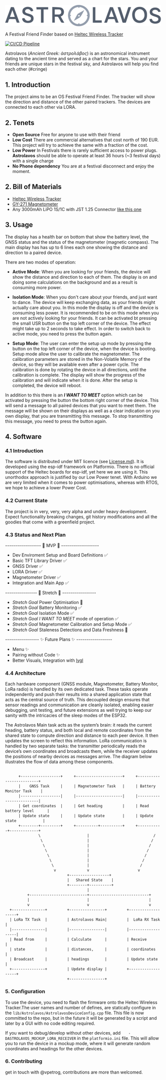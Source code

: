 ![Astrolavos Logo](assets/Astrolavos.svg)

A Festival Friend Finder based on [Heltec Wireless Tracker](https://heltec.org/project/wireless-tracker/)

[![CI/CD Pipeline](https://github.com/vpetrog/astrolavos/actions/workflows/ci.yml/badge.svg?branch=main)](https://github.com/vpetrog/astrolavos/actions/workflows/ci.yml)

Astrolavos (*Ancient Greek: ἀστρολάβος*) is an astronomical instrument dating to the ancient time and served as a chart for the stars.
You and your friends are unique stars in the festival sky, and Astrolavos will help you find each other (#cringe)


## 1. Introduction
The project aims to be an OS Festival Friend Finder. The tracker will show the direction and distance of the other paired trackers. The devices are connected to each other via LORA.

## 2. Tenets
- **Open Source** Free for anyone to use with their friend
- **Low Cost** There are commercial alternatives that cost north of 190 EUR. This project will try to achieve the same with a fraction of the cost.
- **Low Power** In Festivals there is rarely sufficient access to power plugs. **Astrolavos** should be able to operate at least 36 hours (~3 festival days) with a single charge
- **No Phone dependency** You are at a festival disconnect and enjoy the moment.

## 2. Bill of Materials
- [Heltec Wireless Tracker](https://heltec.org/project/wireless-tracker/)
- [GY-271 Magnetometer](https://www.az-delivery.de/en/products/gy-271-kompassmodul-kompass-magnet-sensor-fuer-arduino-und-raspberry-pi?variant=18912984432736)
- Any 3000mAh  LiPO 1S/1C with JST 1.25 Connector [like this one](https://www.amazon.de/-/en/dp/B0F18ST3K5?ref=ppx_yo2ov_dt_b_fed_asin_title)

## 3. Usage

The display has a health bar on bottom that show the battery level, the GNSS status and the status of the magnetometer (magnetic compass). The main display has has up to 6 lines each one showing the distance and direction to a paired device.

There are two modes of operation:

- **Active Mode**: When you are looking for your friends, the device will show the distance and direction to each of them. The display is on and doing some calculations on the background and as a result is consuming more power.

- **Isolation Mode**: When you don't care about your friends, and just want to dance. The device will keep exchanging data, as your friends might actually care about you. In this mode the display is off and the device is consuming less power. It is recommended to be on this mode when you are not actively looking for your friends. It can be activated bt pressing the small USR button on the top left corner of the device. The effect might take up to 2 seconds to take effect. In order to switch back to active mode, you need to press the button again.

- **Setup Mode**: The user can enter the setup up mode by pressing the button on the top left corner of the device, when the device is booting. Setup mode allow the user to calibrate the magnetometer. The calibration parameters are stored in the Non-Volatile Memory of the device, so they will be available even after a power cycle. The calibration is done by rotating the device in all directions, until the calibration is complete. The display will show the progress of the calibration and will indicate when it is done. After the setup is completed, the device will reboot.

In addition to this there is an ***I WANT TO MEET*** option which can be activated by pressing the button the bottom right corner of the device. This will send a message to all paired devices that you want to meet them. The message will be shown on their displays as well as a clear indication on you own display, that you are transmitting this message. To stop transmitting this message, you need to press the button again.


## 4. Software

### 4.1 Introduction
The software is distributed under MIT licence (see [License.md](License.md)). It is developed using the esp-idf framework on Platformio. There is no official support of the Heltec boards for esp-idf, yet here we are using it. This unorthodox approach is justified by our Low Power tenet. With Arduino we are very limited when it comes to power optimisations, whereas with RTOS, we hope to achieve a lower Power Cost.

### 4.2 Current State
The project is in very, very, very alpha and under heavy development. Expect functionality breaking changes, git history modifications and all the goodies that come with a greenfield project.

### 4.3 Status and Next Plan
------------------ 🚀 MVP 🚀 -------------------
- Dev Enviroment Setup and Board Definitions ✅
- Basic TFT Library Driver ✅
- GNSS Driver ✅
- LORA Driver ✅
- Magnetometer Driver ✅
- Integration and Main App ✅

---------------- 🎯 Stretch 🎯 -----------------
- *Stretch Goal* Power Optimisation 🚧
- *Stretch Goal* Battery Monitoring ✅
- *Stretch Goal* Isolation Mode ✅
- *Stretch Goal* *I WANT TO MEET* mode of operation ✅
- *Stretch Goal* Magnetometer Calibration and Setup Mode ✅
- *Stretch Goal* Staleness Detections and Data Freshness 🎯

----------------- ✨ Future Plans ✨ ------------------
- Menu ✨
- Pairing without Code ✨
- Better Visuals, Integration with [lvgl](https://lvgl.io/)

### 4.4 Architecture
Each hardware component (GNSS module, Magnetometer, Battery Monitor, LoRa radio) is handled by its own dedicated task. These tasks operate independently and push their results into a shared application state that acts as the central source of truth. This decoupled design ensures that sensor readings and communication are cleanly isolated, enabling easier debugging, unit testing, and future extensions as well trying to keep our sanity with the intricacies of the sleep modes of the ESP32.

The Astrolavos Main task acts as the system’s brain: it reads the current heading, battery status, and both local and remote coordinates from the shared state to compute direction and distance to each peer device. It then updates the screen to reflect this information. LoRa communication is handled by two separate tasks: the transmitter periodically reads the device’s own coordinates and broadcasts them, while the receiver updates the positions of nearby devices as messages arrive. The diagram below illustrates the flow of data among these components.
```

      +------------------+     +---------------------+     +-------------------------+
      |    GNSS Task     |     | Magnetometer Task   |     | Battery Monitor Task    |
      |------------------|     |---------------------|     |-------------------------|
      | Get coordinates  |     | Get heading         |     | Read battery level      |
      | Update state     |     | Update state        |     | Update state            |
      +--------+---------+     +----------+----------+     +-----------+-------------+
               \                     |                             /
                \                    |                            /
                 \                   |                           /
                  \                  |                          /
                   \                 |                         /
                    \                |                        /
                     \               |                       /
                      v              v                      v
                            +------------------+
                            |   Shared State    |
                            +--------+----------+
                                     |
          +--------------------------+---------------------------+
          |                          |                           |
          v                          v                           v
  +---------------+         +----------------+         +-------------------+
  | LoRa TX Task  |         | Astrolavos Main|         |  LoRa RX Task     |
  |---------------|         |----------------|         |-------------------|
  | Read from     |         | Calculate      |         | Receive           |
  | state         |         | distances,     |         | coordinates       |
  | Broadcast     |         | headings       |         | Update state      |
  +---------------+         | Update display |         +-------------------+
                            +----------------+

```

### 5. Configuration
To use the device, you need to flash the firmware onto the Heltec Wireless Tracker.The user names and number of defines, are statically configure in the `lib/Astrolavos/AstrolavosDeviceConfig.cpp` file. This file is now committed to the repo, but in the future it will be generated by a script and later by a GUI with no code editing required.

If you want to debug/develop without other devices, add `	-DASTROLAVOS_MOCKUP_LORA_RECEIVER` in the `platformio.ini` file. This will allow you to run the device in a mockup mode, where it will generate random coordinates and headings for the other devices.

### 6. Contributing
get in touch with @vpetrog, contributions are more than welcomed.